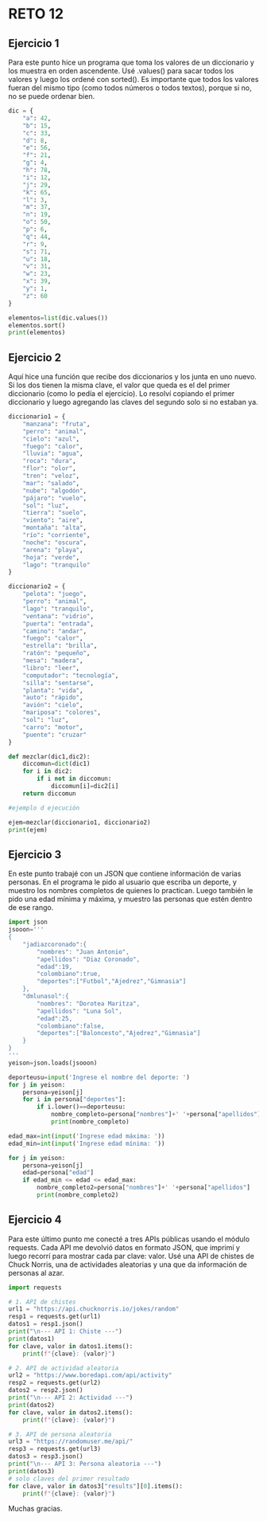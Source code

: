 # RETO 12
## Ejercicio 1
Para este punto hice un programa que toma los valores de un diccionario y los muestra en orden ascendente. Usé .values() para sacar todos los valores y luego los ordené con sorted(). Es importante que todos los valores fueran del mismo tipo (como todos números o todos textos), porque si no, no se puede ordenar bien.
```python
dic = {
    "a": 42,
    "b": 15,
    "c": 33,
    "d": 8,
    "e": 56,
    "f": 21,
    "g": 4,
    "h": 78,
    "i": 12,
    "j": 29,
    "k": 65,
    "l": 3,
    "m": 37,
    "n": 19,
    "o": 50,
    "p": 6,
    "q": 44,
    "r": 9,
    "s": 71,
    "u": 18,
    "v": 31,
    "w": 23,
    "x": 39,
    "y": 1,
    "z": 60
}

elementos=list(dic.values())
elementos.sort()
print(elementos)
```


## Ejercicio 2
Aquí hice una función que recibe dos diccionarios y los junta en uno nuevo. Si los dos tienen la misma clave, el valor que queda es el del primer diccionario (como lo pedía el ejercicio). Lo resolví copiando el primer diccionario y luego agregando las claves del segundo solo si no estaban ya.
```python
diccionario1 = {
    "manzana": "fruta",
    "perro": "animal",
    "cielo": "azul",
    "fuego": "calor",
    "lluvia": "agua",
    "roca": "dura",
    "flor": "olor",
    "tren": "veloz",
    "mar": "salado",
    "nube": "algodón",
    "pájaro": "vuelo",
    "sol": "luz",
    "tierra": "suelo",
    "viento": "aire",
    "montaña": "alta",
    "río": "corriente",
    "noche": "oscura",
    "arena": "playa",
    "hoja": "verde",
    "lago": "tranquilo"
}

diccionario2 = {
    "pelota": "juego",
    "perro": "animal",
    "lago": "tranquilo",
    "ventana": "vidrio",
    "puerta": "entrada",
    "camino": "andar",
    "fuego": "calor",
    "estrella": "brilla",
    "ratón": "pequeño",
    "mesa": "madera",
    "libro": "leer",
    "computador": "tecnología",
    "silla": "sentarse",
    "planta": "vida",
    "auto": "rápido",
    "avión": "cielo",
    "mariposa": "colores",
    "sol": "luz",
    "carro": "motor",
    "puente": "cruzar"
}

def mezclar(dic1,dic2):
    diccomun=dict(dic1)
    for i in dic2:
        if i not in diccomun:
            diccomun[i]=dic2[i]
    return diccomun

#ejemplo d ejecución

ejem=mezclar(diccionario1, diccionario2)
print(ejem)

```

## Ejercicio 3
En este punto trabajé con un JSON que contiene información de varias personas. En el programa le pido al usuario que escriba un deporte, y muestro los nombres completos de quienes lo practican. Luego también le pido una edad mínima y máxima, y muestro las personas que estén dentro de ese rango. 
```python
import json
jsooon='''
{
	"jadiazcoronado":{
		"nombres": "Juan Antonio",
		"apellidos": "Diaz Coronado",
		"edad":19,
		"colombiano":true,
		"deportes":["Futbol","Ajedrez","Gimnasia"]
	},
	"dmlunasol":{
		"nombres": "Dorotea Maritza",
		"apellidos": "Luna Sol",
		"edad":25,
		"colombiano":false,
		"deportes":["Baloncesto","Ajedrez","Gimnasia"]
	}
}
'''
yeison=json.loads(jsooon)

deporteusu=input('Ingrese el nombre del deporte: ')
for j in yeison:
    persona=yeison[j]
    for i in persona["deportes"]:
        if i.lower()==deporteusu:
            nombre_completo=persona["nombres"]+' '+persona["apellidos"]
            print(nombre_completo)

edad_max=int(input('Ingrese edad máxima: '))
edad_min=int(input('Ingrese edad mínima: '))

for j in yeison:
    persona=yeison[j]
    edad=persona["edad"]
    if edad_min <= edad <= edad_max:
        nombre_completo2=persona["nombres"]+' '+persona["apellidos"]
        print(nombre_completo2)
```

## Ejercicio 4
Para este último punto me conecté a tres APIs públicas usando el módulo requests. Cada API me devolvió datos en formato JSON, que imprimí y luego recorrí para mostrar cada par clave: valor. Usé una API de chistes de Chuck Norris, una de actividades aleatorias y una que da información de personas al azar.
```python
import requests

# 1. API de chistes
url1 = "https://api.chucknorris.io/jokes/random"
resp1 = requests.get(url1)
datos1 = resp1.json()
print("\n--- API 1: Chiste ---")
print(datos1)
for clave, valor in datos1.items():
    print(f"{clave}: {valor}")

# 2. API de actividad aleatoria
url2 = "https://www.boredapi.com/api/activity"
resp2 = requests.get(url2)
datos2 = resp2.json()
print("\n--- API 2: Actividad ---")
print(datos2)
for clave, valor in datos2.items():
    print(f"{clave}: {valor}")

# 3. API de persona aleatoria
url3 = "https://randomuser.me/api/"
resp3 = requests.get(url3)
datos3 = resp3.json()
print("\n--- API 3: Persona aleatoria ---")
print(datos3)
# solo claves del primer resultado
for clave, valor in datos3["results"][0].items():
    print(f"{clave}: {valor}")
```

Muchas gracias.
